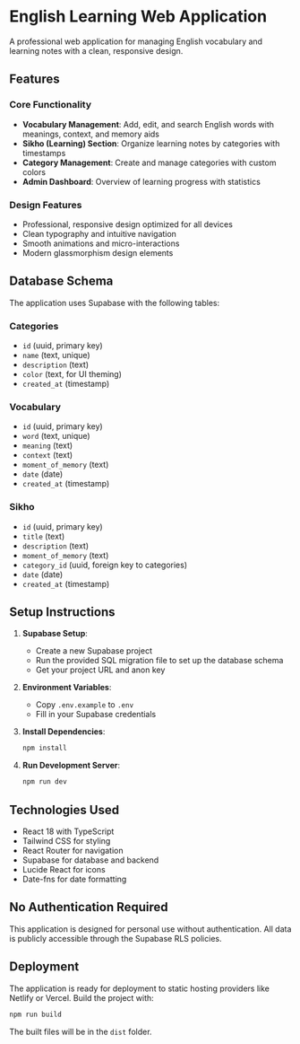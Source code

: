 # English Learning Web Application

A professional web application for managing English vocabulary and learning notes with a clean, responsive design.

## Features

### Core Functionality
- **Vocabulary Management**: Add, edit, and search English words with meanings, context, and memory aids
- **Sikho (Learning) Section**: Organize learning notes by categories with timestamps
- **Category Management**: Create and manage categories with custom colors
- **Admin Dashboard**: Overview of learning progress with statistics

### Design Features
- Professional, responsive design optimized for all devices
- Clean typography and intuitive navigation
- Smooth animations and micro-interactions
- Modern glassmorphism design elements

## Database Schema

The application uses Supabase with the following tables:

### Categories
- `id` (uuid, primary key)
- `name` (text, unique)
- `description` (text)
- `color` (text, for UI theming)
- `created_at` (timestamp)

### Vocabulary
- `id` (uuid, primary key)
- `word` (text, unique)
- `meaning` (text)
- `context` (text)
- `moment_of_memory` (text)
- `date` (date)
- `created_at` (timestamp)

### Sikho
- `id` (uuid, primary key)
- `title` (text)
- `description` (text)
- `moment_of_memory` (text)
- `category_id` (uuid, foreign key to categories)
- `date` (date)
- `created_at` (timestamp)

## Setup Instructions

1. **Supabase Setup**:
   - Create a new Supabase project
   - Run the provided SQL migration file to set up the database schema
   - Get your project URL and anon key

2. **Environment Variables**:
   - Copy `.env.example` to `.env`
   - Fill in your Supabase credentials

3. **Install Dependencies**:
   ```bash
   npm install
   ```

4. **Run Development Server**:
   ```bash
   npm run dev
   ```

## Technologies Used

- React 18 with TypeScript
- Tailwind CSS for styling
- React Router for navigation
- Supabase for database and backend
- Lucide React for icons
- Date-fns for date formatting

## No Authentication Required

This application is designed for personal use without authentication. All data is publicly accessible through the Supabase RLS policies.

## Deployment

The application is ready for deployment to static hosting providers like Netlify or Vercel. Build the project with:

```bash
npm run build
```

The built files will be in the `dist` folder.